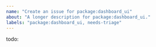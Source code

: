 ```yaml
---
name: "Create an issue for package:dashboard_ui"
about: "A longer description for package:dashboard_ui."
labels: "package:dashboard_ui, needs-triage"
---
```


todo:
